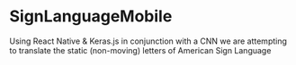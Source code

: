 # SignLanguageMobile
Using React Native &amp; Keras.js in conjunction with a CNN we are attempting to translate the static (non-moving) letters of American Sign Language
